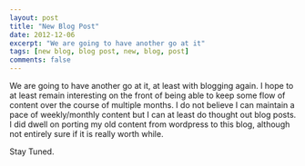 ```yaml
---
layout: post
title: "New Blog Post"
date: 2012-12-06
excerpt: "We are going to have another go at it"
tags: [new blog, blog post, new, blog, post]
comments: false
---
```


We are going to have another go at it, at least with blogging again. I hope to at least remain interesting on the front of being able to keep some flow of content over the course of multiple months. I do not believe I can maintain a pace of weekly/monthly content but I can at least do thought out blog posts. I did dwell on porting my old content from wordpress to this blog, although not entirely sure if it is really worth while. 

Stay Tuned.
